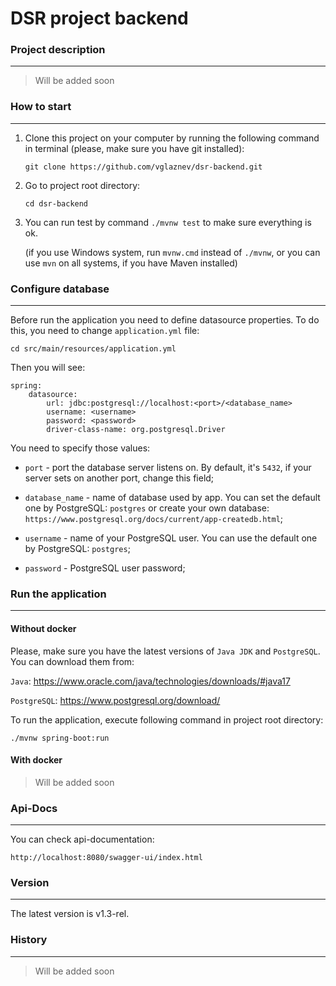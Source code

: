 # DSR project backend


### Project description

---

>Will be added soon


### How to start

---

1. Clone this project on your computer by running the following command in terminal (please, make sure you have git installed):

    `git clone https://github.com/vglaznev/dsr-backend.git`


2. Go to project root directory: 

    `cd dsr-backend`


3. You can run test by command `./mvnw test` to make sure everything is ok.

   (if you use Windows system, run `mvnw.cmd` instead of `./mvnw`, or you can use `mvn` on all systems, if you have Maven installed)

### Configure database

---

Before run the application you need to define datasource properties. To do this, you need to change `application.yml` file:

`cd src/main/resources/application.yml`

Then you will see:

```
spring:
    datasource:
        url: jdbc:postgresql://localhost:<port>/<database_name>
        username: <username>
        password: <password>
        driver-class-name: org.postgresql.Driver 
```
You need to specify those values:
* `port` - port the database server listens on. By default, it's `5432`, if your server sets on another port, change this field;
* `database_name` - name of database used by app. You can set the default one by PostgreSQL: `postgres` or create your own database:
`https://www.postgresql.org/docs/current/app-createdb.html`;

* `username` - name of your PostgreSQL user. You can use the default one by PostgreSQL: `postgres`;  
* `password` - PostgreSQL user password;

### Run the application

---

#### Without docker



Please, make sure you have the latest versions of `Java JDK` and `PostgreSQL`. You can download them from:

`Java`: https://www.oracle.com/java/technologies/downloads/#java17

`PostgreSQL`: https://www.postgresql.org/download/

To run the application, execute following command in project root directory:

`./mvnw spring-boot:run`


#### With docker



>Will be added soon


### Api-Docs

---

You can check api-documentation:

`http://localhost:8080/swagger-ui/index.html`


### Version

---

The latest version is v1.3-rel.

### History

---

>Will be added soon